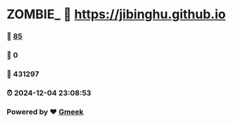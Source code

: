 # ZOMBIE_ :link: https://jibinghu.github.io 
### :page_facing_up: [85](https://jibinghu.github.io/tag.html) 
### :speech_balloon: 0 
### :hibiscus: 431297 
### :alarm_clock: 2024-12-04 23:08:53 
### Powered by :heart: [Gmeek](https://github.com/Meekdai/Gmeek)
